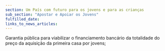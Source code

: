 ```yaml
---
section: Um País com futuro para os jovens e para as crianças
sub_section: "Apostar e Apoiar os Jovens"
fulfilled_date:
links_to_news_articles:
---
```


Garantia pública para viabilizar o financiamento bancário da totalidade do preço da aquisição da primeira casa por jovens;